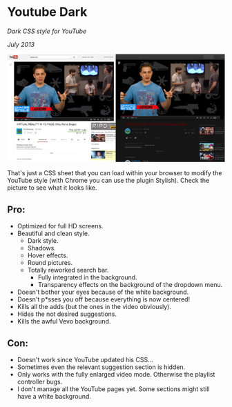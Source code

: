 Youtube Dark
============

*Dark CSS style for YouTube*

*July 2013*

![alt text](https://github.com/DamienDoury/youtube_dark/blob/master/youtube_dark.png?raw=true "Style comparison")

That's just a CSS sheet that you can load within your browser to modify the YouTube style (with Chrome you can use the plugin Stylish).
Check the picture to see what it looks like.

Pro:
---
- Optimized for full HD screens.
- Beautiful and clean style.
  - Dark style.
  - Shadows.
  - Hover effects.
  - Round pictures.
  - Totally reworked search bar.
      - Fully integrated in the background.
      - Transparency effects on the background of the dropdown menu.
- Doesn't bother your eyes because of the white background.
- Doesn't p*sses you off because everything is now centered!
- Kills all the adds (but the ones in the video obviously).
- Hides the not desired suggestions.
- Kills the awful Vevo background.


Con:
---
- Doesn't work since YouTube updated his CSS...
- Sometimes even the relevant suggestion section is hidden.
- Only works with the fully enlarged video mode. Otherwise the playlist controller bugs.
- I don't manage all the YouTube pages yet. Some sections might still have a white background.
